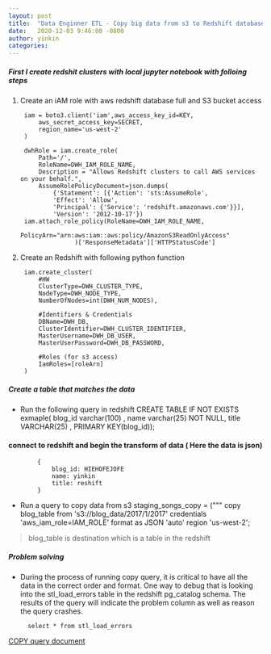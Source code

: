 ```yaml
---
layout: post
title:  "Data Enginner ETL - Copy big data from s3 to Redshift database"
date:   2020-12-03 9:46:00 -0800
author: yinkin
categories: 
---
```

##### First I create redshit clusters with local jupyter notebook with folloing steps

1. Create an iAM role with aws redshift database full and S3 bucket access

        iam = boto3.client('iam',aws_access_key_id=KEY,
            aws_secret_access_key=SECRET,
            region_name='us-west-2'
        )

        dwhRole = iam.create_role(
            Path='/',
            RoleName=DWH_IAM_ROLE_NAME,
            Description = "Allows Redshift clusters to call AWS services on your behalf.",
            AssumeRolePolicyDocument=json.dumps(
                {'Statement': [{'Action': 'sts:AssumeRole',
                'Effect': 'Allow',
                'Principal': {'Service': 'redshift.amazonaws.com'}}],
                'Version': '2012-10-17'})
        iam.attach_role_policy(RoleName=DWH_IAM_ROLE_NAME,
                       PolicyArn="arn:aws:iam::aws:policy/AmazonS3ReadOnlyAccess"
                      )['ResponseMetadata']['HTTPStatusCode']

2. Create an Redshift with following python function 

        iam.create_cluster(        
            #HW
            ClusterType=DWH_CLUSTER_TYPE,
            NodeType=DWH_NODE_TYPE,
            NumberOfNodes=int(DWH_NUM_NODES),

            #Identifiers & Credentials
            DBName=DWH_DB,
            ClusterIdentifier=DWH_CLUSTER_IDENTIFIER,
            MasterUsername=DWH_DB_USER,
            MasterUserPassword=DWH_DB_PASSWORD,
            
            #Roles (for s3 access)
            IamRoles=[roleArn]  
        )

##### Create a table that matches the data

* Run the following query in redshift
    CREATE TABLE IF NOT EXISTS exmaple(
        blog_id varchar(100) , 
        name varchar(25) NOT NULL, 
        title VARCHAR(25) , 
        PRIMARY KEY(blog_id));

#### connect to redshift and begin the transform of data ( Here the data is json)
            {
                blog_id: HIEHOFEJOFE
                name: yinkin
                title: reshift
            }

* Run a query to copy data from s3
        staging_songs_copy = ("""
            copy blog_table from 's3://blog_data/2017/1/2017' 
            credentials 'aws_iam_role=IAM_ROLE'
            format as JSON 'auto'
            region 'us-west-2';

> blog_table is destination which is a table in the redshift

##### Problem solving

* During the process of running copy query, it is critical to have all the data in the correct order and format. One way to debug that is looking into the stl_load_errors table in the redshift pg_catalog schema. The results of the query will indicate the problem column as well as reason the query crashes.

        select * from stl_load_errors

[COPY query document](https://docs.aws.amazon.com/redshift/latest/dg/r_COPY.html)